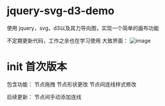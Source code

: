 # jquery-svg-d3-demo
使用 jquery，svg，d3以及其力导向图，实现一个简单的画布功能 

不定期更新代码，工作之余也在学习使用
大致界面：
![image](https://github.com/user-attachments/assets/621545c3-4659-46fe-b288-094204aa941c)

# init 首次版本
包含功能：
节点拖拽
节点形状更改
节点间连线样式修改

后续更新：
节点间手动添加连线

